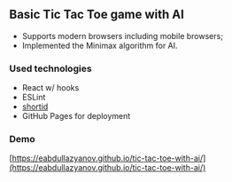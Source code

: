 ## Basic Tic Tac Toe game with AI

- Supports modern browsers including mobile browsers;
- Implemented the Minimax algorithm for AI.

### Used technologies
- React w/ hooks
- ESLint
- [shortid](https://github.com/dylang/shortid)
- GitHub Pages for deployment

### Demo

[https://eabdullazyanov.github.io/tic-tac-toe-with-ai/](https://eabdullazyanov.github.io/tic-tac-toe-with-ai/)
